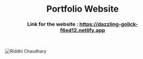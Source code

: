 # <h1 align="center">**Portfolio Website**</h1>
### <p align="center">Link for the website : https://dazzling-golick-f6ed12.netlify.app</p>
<br></br>
![Riddhi Chaudhary](https://user-images.githubusercontent.com/58457452/117533925-dbe13e00-b00c-11eb-9cd0-14298fc28b5d.png)
